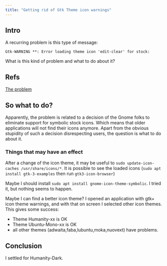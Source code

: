```yaml
---
title: "Getting rid of Gtk Theme icon warnings"
---
```

## Intro
A recurring problem is this type of message:
```
Gtk-WARNING **: Error loading theme icon 'edit-clear' for stock:
```

What is this kind of problem and what to do about it?

## Refs

[The problem](https://jjacky.com/2013-10-08-fixing-the-gnome-3.10-upgrade/)

## So what to do?

Apparently, the problem is related to a decision of the Gnome folks to eliminate support for symbolic stock icons.
Which means that older applications will not find their icons anymore. Apart from the obvious stupidity of such a decision disrespecting users,
the question is what to do about it.

### Things that may have an effect

After a change of the icon theme, it may be useful to ```sudo update-icon-caches /usr/share/icons/*```.
It is possible to see the loaded icons (```sudo apt install gtk-3-examples``` then run ```gtk3-icon-browser```)


Maybe I should install ```sudo apt install gnome-icon-theme-symbolic```. I tried it, but nothing seems to happen.

Maybe I can find a better icon theme? I opened an application with gtk+ icon theme warnings, and with that on screen I selected other icon themes.
This gives some success:
- Theme Humanity-xx is OK
- Theme Ubuntu-Mono-xx is OK
- all other themes (adwaita,faba,lubuntu,moka,nuovext) have problems.

## Conclusion

I settled for Humanity-Dark.

